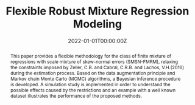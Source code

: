 ---
title: "Flexible Robust Mixture Regression Modeling"
authors:
- admin
- Carlos Antonio Abanto-Valle
date: "2022-01-01T00:00:00Z"
#doi: "10.1353/eco.2020.0009"

abstract: This paper provides a flexible methodology for the class of finite mixture of regressions with scale mixture of skew-normal errors (SMSN-FMRM), relaxing the constraints imposed by Zeller, C.B. and Cabral, C.R.B. and Lachos, V.H.(2016) during the estimation process. Based on the data augmentation principle and Markov chain Monte Carlo (MCMC) algorithms, a Bayesian inference procedure is developed. A simulation study is implemented in order to understand the possible effects caused by the restrictions and an example with a well known dataset illustrates the performance of the proposed methods.

# Publication type.
# Legend: 0 = Uncategorized; 1 = Conference paper; 2 = Journal article;
# 3 = Preprint / Working Paper; 4 = Report; 5 = Book; 6 = Book section;
# 7 = Thesis; 8 = Patent
publication_types: ["2"]

# Publication name and optional abbreviated publication name.
publication: "*REVSTAT, Statistical Journal*, 20(1), 101-115"
publication_short: ""

#tags:
#- Source Themes
#featured: false

#links:
#- name: ""
#  url: ""
#url_pdf: http://arxiv.org/pdf/1512.04133v1
url_code: 'https://github.com/marcuslavagnole/Paper_REVSTAT'
#url_dataset: ''
#url_poster: ''
#url_project: ''
#url_slides: ''
#url_source: ''
#url_video: ''
---